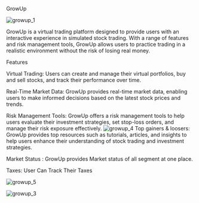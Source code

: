 GrowUp

![growup_1](https://github.com/user-attachments/assets/7ff51f5e-d5a8-421a-9b09-e2fe9d321a9c)

GrowUp is a virtual trading platform designed to provide users with an interactive experience in simulated stock trading. With a range of features and risk management tools,
GrowUp allows users to practice trading in a realistic environment without the risk of losing real money.

Features

Virtual Trading: Users can create and manage their virtual portfolios, buy and sell stocks, and track their performance over time.

Real-Time Market Data: GrowUp provides real-time market data, enabling users to make informed decisions based on the latest stock prices and trends.

Risk Management Tools: GrowUp offers a risk management tools to help users evaluate their investment strategies, set stop-loss orders, and manage their risk exposure effectively.
![growup_4](https://github.com/user-attachments/assets/ead4e54e-ed71-4b57-b105-e9c380e4d3b9)
Top gainers & loosers: GrowUp provides top resources such as tutorials, articles, and insights to help users enhance their understanding of stock trading and investment strategies.

Market Status : GrowUp provides Market status of all segment at one place.

Taxes: User Can Track Their Taxes 



![growup_5](https://github.com/user-attachments/assets/729d1e83-1f1c-4f5d-83b9-5ee8cfb7bfcc)

![growup_3](https://github.com/user-attachments/assets/c53ee165-c6d3-440e-8509-67eeb4f8b8c5)

